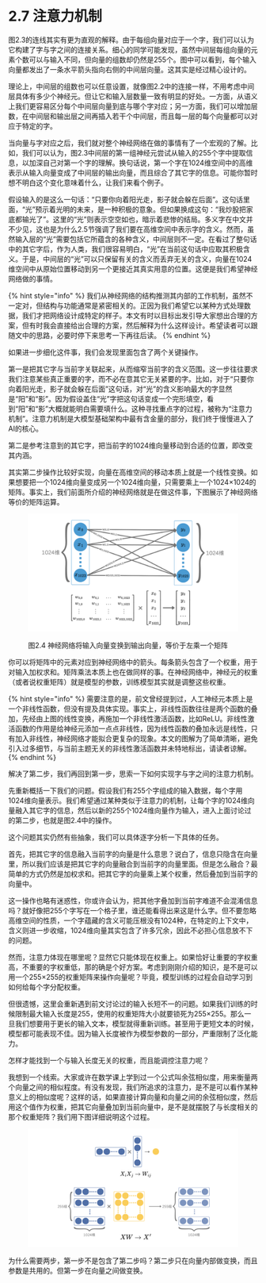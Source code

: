 # 2.7 注意力机制

图2.3的连线其实有更为直观的解释。由于每组向量对应于一个字，我们可以认为它构建了字与字之间的连接关系。细心的同学可能发现，虽然中间层每组向量的元素个数可以与输入不同，但向量的组数却仍然是255个。图中可以看到，每个输入向量都发出了一条水平箭头指向右侧的中间层向量。这其实是经过精心设计的。

理论上，中间层的组数也可以任意设置，就像图2.2中的连接一样，不用考虑中间层具体有多少个神经元。但让它和输入层数量一致有明显的好处。一方面，从语义上我们更容易区分每个中间层向量到底与哪个字对应；另一方面，我们可以增加层数，在中间层和输出层之间再插入若干个中间层，而且每一层的每个向量都可以对应于特定的字。

当向量与字对应之后，我们就对整个神经网络在做的事情有了一个宏观的了解。比如，我们可以认为，图2.3中间层的第一组神经元尝试从输入的255个字中提取信息，以加深自己对第一个字的理解。换句话说，第一个字在1024维空间中的高维表示从输入向量变成了中间层的输出向量，而且综合了其它字的信息。可能你暂时想不明白这个变化意味着什么，让我们来看个例子。

假设输入的是这么一句话：“只要你向着阳光走，影子就会躲在后面”。这句话里面，“光”预示着光明的未来，是一种积极的意象。但如果换成这句：“我炒股把家底都输光了”。这里的“光”则表示空空如也，暗示着悲惨的结局。多义字在中文并不少见，这也是为什么2.5节强调了我们要在高维空间中表示字的含义。然而，虽然输入层的“光”需要包括它所蕴含的各种含义，中间层则不一定。在看过了整句话中的其它字后，作为人类，我们很容易明白，“光”在当前这句话中应取其积极含义。于是，中间层的“光”可以只保留有关的含义而丢弃无关的含义，向量在1024维空间中从原始位置移动到另一个更接近其真实用意的位置。这便是我们希望神经网络做的事情。

{% hint style="info" %}
我们从神经网络的结构推测其内部的工作机制，虽然不一定对，但结构与功能通常是紧密相关的。正因为我们希望它以某种方式处理数据，我们才把网络设计成特定的样子。本文有时以目标出发引导大家想出合理的方案，但有时我会直接给出合理的方案，然后解释为什么这样设计。希望读者可以跟随文中的思路，必要时停下来思考一下再往后读。
{% endhint %}

如果进一步细化这件事，我们会发现里面包含了两个关键操作。

第一是把其它字与当前字关联起来，从而缩窄当前字的含义范围。这一步往往要求我们注意某些真正重要的字，而不必在意其它无关紧要的字。比如，对于“只要你向着阳光走，影子就会躲在后面”这句话，对“光”的含义影响最大的字显然是“阳”和“影”。因为假设盖住“光”字把这句话变成一个完形填空，看到“阳”和“影”大概就能明白需要填什么。这种寻找重点字的过程，被称为“注意力机制”。注意力机制是大模型基础架构中最有含金量的部分，我们终于慢慢进入了AI的核心。

第二是参考注意到的其它字，把当前字的1024维向量移动到合适的位置，即改变其内涵。

其实第二步操作比较好实现，向量在高维空间的移动本质上就是一个线性变换。如果想要把一个1024维向量变成另一个1024维向量，只需要乘上一个1024×1024的矩阵。事实上，我们前面所介绍的神经网络就是在做这件事，下图展示了神经网络等价的矩阵运算。

<figure><img src="../.gitbook/assets/transform_embedding.png" alt=""><figcaption><p>图2.4 神经网络将输入向量变换到输出向量，等价于左乘一个矩阵</p></figcaption></figure>

你可以将矩阵中的元素对应到神经网络中的箭头。每条箭头包含了一个权重，用于对输入加权求和。矩阵乘法本质上也在做同样的事。在神经网络中，神经元的权重（或者说权重矩阵）就是模型的参数，训练模型其实就是调整这些权重。

{% hint style="info" %}
需要注意的是，前文曾经提到过，人工神经元本质上是一个非线性函数，但没有提及具体实现。事实上，非线性函数往往是两个函数的叠加，先经由上图的线性变换，再施加一个非线性激活函数，比如ReLU。非线性激活函数的作用是给神经元添加一点点非线性，因为线性函数的叠加永远是线性，只有加入非线性，神经网络才能拟合更复杂的现象。本文的图解为了简单清晰，避免引入过多细节，与当前主题无关的非线性激活函数并未特地标出，请读者谅解。
{% endhint %}

解决了第二步，我们再回到第一步，思索一下如何实现字与字之间的注意力机制。

先重新概括一下我们的问题。假设我们有255个字组成的输入数据，每个字用1024维向量表示。我们希望通过某种类似于注意力的机制，让每个字的1024维向量融入其它字的信息，然后以新的255个1024维向量作为输入，进入上面讨论过的第二步，也就是图2.4中的操作。

这个问题其实仍然有些抽象，我们可以具体逐字分析一下具体的任务。

首先，把其它字的信息融入当前字的向量是什么意思？说白了，信息只隐含在向量里，所以我们应该是把其它字的向量融合到当前字的向量里面。但是怎么融合？最简单的方式仍然是加权求和。把其它字的向量乘上某个权重，然后叠加到当前字的向量中。

这一操作也略有迷惑性，你或许会认为，把其他字叠加到当前字难道不会混淆信息吗？就好像把255个字写在一个格子里，谁还能看得出来这是什么字。但不要忽略高维空间的性质，一个字蕴藏的含义可能压根没有1024种，在特定的上下文中，含义则进一步收缩，1024维向量其实包含了许多冗余，因此不必担心信息放不下的问题。

然而，注意力体现在哪里呢？显然它只能体现在权重上。如果恰好让重要的字权重高，不重要的字权重低，那的确是个好方案。考虑到刚刚介绍的知识，是不是可以用一个255×255的权重矩阵来操作向量呢？毕竟，模型训练的过程会自动学习到如何给每个字分配权重。

但很遗憾，这里会重新遇到前文讨论过的输入长短不一的问题。如果我们训练的时候限制最大输入长度是255，使用的权重矩阵大小就要锁死为255×255。那么一旦我们想要用于更长的输入文本，模型就得重新训练。甚至用于更短文本的时候，模型都可能表现不佳。因为输入长度被作为模型参数的一部分，严重限制了泛化能力。

怎样才能找到一个与输入长度无关的权重，而且能调控注意力呢？

我想到一个线索。大家或许在数学课上学到过一个公式叫余弦相似度，用来衡量两个向量之间的相似程度。有没有发现，我们所追求的注意力，是不是可以看作某种意义上的相似度呢？这样的话，如果直接计算向量和向量之间的余弦相似度，然后用这个值作为权重，把其它向量叠加到当前向量中，是不是就摆脱了与长度相关的那个权重矩阵？我们用下图详细说明这个过程。

<figure><img src="../.gitbook/assets/naive_attention.png" alt=""><figcaption></figcaption></figure>



为什么需要两步，第一步不是包含了第二步吗？第二步只在向量内部做变换，而且参数是共用的。但第一步在向量之间做变换。
